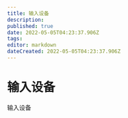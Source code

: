```yaml
---
title: 输入设备
description: 
published: true
date: 2022-05-05T04:23:37.906Z
tags: 
editor: markdown
dateCreated: 2022-05-05T04:23:37.906Z
---
```


# 输入设备
输入设备